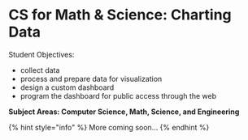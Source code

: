 # CS for Math & Science: Charting Data

Student Objectives: 

* collect data
* process and prepare data for visualization
* design a custom dashboard
* program the dashboard for public access through the web

**Subject Areas: Computer Science, Math, Science, and Engineering**

{% hint style="info" %}
More coming soon...
{% endhint %}

